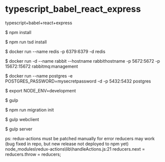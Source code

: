 # typescript_babel_react_express
typescript+babel+react+express

$ npm install

$ npm run tsd install

$ docker run --name redis -p 6379:6379 -d redis

$ docker run -d --name rabbit --hostname rabbithostname -p 5672:5672 -p 15672:15672 rabbitmq:management

$ docker run --name postgres -e POSTGRES_PASSWORD=mysecretpassword -d -p 5432:5432 postgres

$ export NODE_ENV=development

$ gulp

$ npm run migration init

$ gulp webclient

$ gulp server

ps: redux-actions must be patched manually for error reducers may work (bug fixed in repo, but new release not deployed to npm yet)
node_modules\redux-actions\lib\handleActions.js:21
reducers.next = reducers.throw = reducers;
